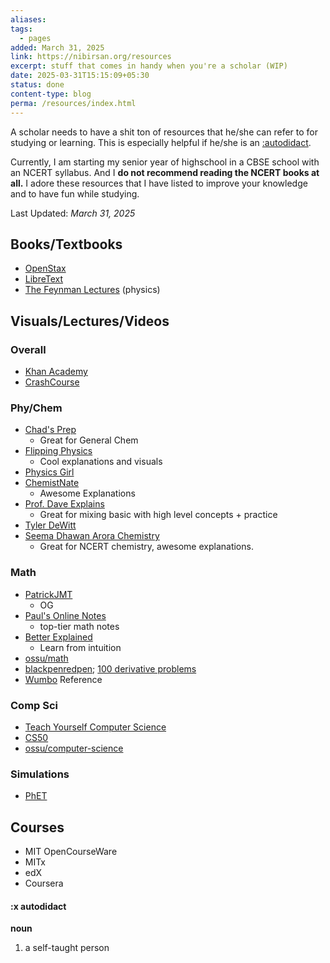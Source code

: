 ```yaml
---
aliases: 
tags:
  - pages
added: March 31, 2025
link: https://nibirsan.org/resources
excerpt: stuff that comes in handy when you're a scholar (WIP)
date: 2025-03-31T15:15:09+05:30
status: done
content-type: blog
perma: /resources/index.html
---
```

A scholar needs to have a shit ton of resources that he/she can refer to for studying or learning. This is especially helpful if he/she is an [:autodidact](#:xautodidact).

Currently, I am starting my senior year of highschool in a CBSE school with an NCERT syllabus. And I **do not recommend reading the NCERT books at all.** I adore these resources that I have listed to improve your knowledge and to have fun while studying.

Last Updated: *March 31, 2025*
## Books/Textbooks
- [OpenStax](https://openstax.org/)
- [LibreText](https://libretexts.org/)
- [The Feynman Lectures](https://www.feynmanlectures.caltech.edu/) (physics)
## Visuals/Lectures/Videos
### Overall
- [Khan Academy](https://www.khanacademy.org/)
- [CrashCourse](https://www.youtube.com/user/crashcourse)
### Phy/Chem
- [Chad's Prep](www.chadsprep.com/)
	- Great for General Chem
- [Flipping Physics](https://www.flippingphysics.com/)
	- Cool explanations and visuals
- [Physics Girl](https://www.youtube.com/channel/UC7DdEm33SyaTDtWYGO2CwdA)
- [ChemistNate](https://www.youtube.com/channel/UCK4ojE1uJYPabSP0ABkM6EA)
	- Awesome Explanations
- [Prof. Dave Explains](https://www.youtube.com/c/ProfessorDaveExplains)
	- Great for mixing basic with high level concepts + practice
- [Tyler DeWitt](https://www.youtube.com/@tdewitt451)
- [Seema Dhawan Arora Chemistry](https://www.youtube.com/channel/UCPQkTmJDwlyr39pxlIKqpPg)
	- Great for NCERT chemistry, awesome explanations.
### Math
- [PatrickJMT](https://www.youtube.com/c/patrickjmt)
	- OG
- [Paul's Online Notes](https://tutorial.math.lamar.edu/)
	- top-tier math notes
- [Better Explained](https://betterexplained.com/)
	- Learn from intuition
- [ossu/math](https://github.com/ossu/math)
- [blackpenredpen](https://www.youtube.com/c/blackpenredpen); [100 derivative problems](https://archive.org/details/100-derivatives)
- [Wumbo](https://wumbo.net/) Reference
### Comp Sci
- [Teach Yourself Computer Science](https://teachyourselfcs.com/)
- [CS50](https://pll.harvard.edu/course/cs50-introduction-computer-science)
- [ossu/computer-science](https://github.com/ossu/computer-science)
### Simulations
- [PhET](https://phet.colorado.edu/) 
## Courses
- MIT OpenCourseWare
- MITx
- edX
- Coursera

#### :x autodidact
**noun**
1. a self-taught person